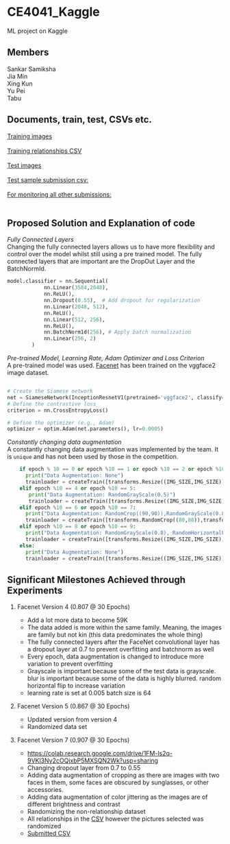 # CE4041_Kaggle
ML project on Kaggle

## Members 
Sankar Samiksha <br>
Jia Min <br>
Xing Kun <br>
Yu Pei <br>
Tabu <br>

## Documents, train, test, CSVs etc. 
[Training images](https://www.kaggle.com/competitions/recognizing-faces-in-the-wild/data?select=test-public-faces.zip) <br><br>
[Training relationships CSV](https://github.com/S-Samiksha/CE4041_Kaggle/blob/main/test-public-relationships.csv) <br><br>
[Test images](https://www.kaggle.com/competitions/recognizing-faces-in-the-wild/data?select=test.zip) <br><br>
[Test sample submission csv:](https://www.kaggle.com/competitions/recognizing-faces-in-the-wild/data?select=sample_submission.csv) <br><br>
[For monitoring all other submissions:](https://docs.google.com/spreadsheets/u/0/d/1gLLzor08xsw7wZcxoJIVv4xDkaSnzP8LzTi0noMx8vA/edit?pli=1#gid=0) <br><br>

## Proposed Solution and Explanation of code 

*Fully Connected Layers* <br>
Changing the fully connected layers allows us to have more flexibility and control over the model whilst still using a pre trained model. The fully connected layers that are important are the DropOut Layer and the BatchNormId. 
<br>
```python
model.classifier = nn.Sequential(
            nn.Linear(3584,2048),
            nn.ReLU(),
            nn.Dropout(0.55),  # Add dropout for regularization
            nn.Linear(2048, 512),
            nn.ReLU(),
            nn.Linear(512, 256),
            nn.ReLU(),
            nn.BatchNorm1d(256), # Apply batch normalization
            nn.Linear(256, 2)
        )
```
*Pre-trained Model, Learning Rate, Adam Optimizer and Loss Criterion* <br>
A pre-trained model was used. [Facenet](https://github.com/timesler/facenet-pytorch/tree/master) has been trained on the vggface2 image dataset. 
<br>
```python

# Create the Siamese network
net = SiameseNetwork(InceptionResnetV1(pretrained='vggface2', classify=False)).cuda()
# Define the contrastive loss
criterion = nn.CrossEntropyLoss()

# Define the optimizer (e.g., Adam)
optimizer = optim.Adam(net.parameters(), lr=0.0005)

```
*Constantly changing data augmentation* <br>
A constantly changing data augmentation was implemented by the team. It is `unique` and has not been used by those in the competition. 
<br>
```python
    if epoch % 10 == 0 or epoch %10 == 1 or epoch %10 == 2 or epoch %10 == 3:
      print("Data Augmentation: None")
      trainloader = createTrain([transforms.Resize((IMG_SIZE,IMG_SIZE)),transforms.ToTensor()])
    elif epoch %10 == 4 or epoch %10 == 5:
       print("Data Augmentation: RandomGrayScale(0.5)")
       trainloader = createTrain([transforms.Resize((IMG_SIZE,IMG_SIZE)),transforms.RandomGrayscale(p=0.5),transforms.ToTensor()])
    elif epoch %10 == 6 or epoch %10 == 7:
      print("Data Augmentation: RandomCrop((90,90)),RandomGrayScale(0.8), RandomHorizontalFlip, GaussianBlur(kernel_size = 5, sigma=(0.1, 3.0)")
      trainloader = createTrain([transforms.RandomCrop((80,80)),transforms.Resize((IMG_SIZE,IMG_SIZE)),transforms.RandomGrayscale(p=0.8),transforms.RandomHorizontalFlip(),transforms.GaussianBlur(kernel_size = 5, sigma=(0.1, 3.0)),transforms.ToTensor()])
    elif epoch %10 == 8 or epoch %10 == 9:
      print("Data Augmentation: RandomGrayScale(0.8), RandomHorizontalFlip, ColorJitter(brightness=0.7, contrast=0.3),")
      trainloader = createTrain([transforms.Resize((IMG_SIZE,IMG_SIZE)),transforms.RandomGrayscale(p=0.5),transforms.RandomHorizontalFlip(),transforms.ColorJitter(brightness=0.7, contrast=0.3),transforms.ToTensor()])
    else:
      print("Data Augmentation: None")
      trainloader = createTrain([transforms.Resize((IMG_SIZE,IMG_SIZE)),transforms.ToTensor()])
```


## Significant Milestones Achieved through Experiments 

1. Facenet Version 4 (0.807 @ 30 Epochs)
   - Add a lot more data to become 59K
   - The data added is more within the same family. Meaning, the images are family but not kin (this data predominates the whole thing)
   - The fully connected layers after the FaceNet convolutional layer has a dropout layer at 0.7 to prevent overfitting and batchnorm as well
   - Every epoch, data augmentation is changed to introduce more variation to prevent overfitting
   - Grayscale is important because some of the test data is grayscale. blur is important because some of the data is highly blurred. random horizontal flip to increase variation
   - learning rate is set at 0.005 batch size is 64

2. Facenet Version 5 (0.867 @ 30 Epochs)
   - Updated version from version 4
   - Randomized data set 

3. Facenet Version 7 (0.907 @ 30 Epochs)
   - https://colab.research.google.com/drive/1FM-ls2q-9VKl3Ny2cOQjxbP5MXSQN2Wk?usp=sharing
   - Changing dropout layer from 0.7 to 0.55
   - Adding data augmentation of cropping as there are images with two faces in them, some faces are obscured by sunglasses, or other accessories.
   - Adding data augmentation of color jittering as the images are of different brightness and contrast
   - Randomizing the non-relationship dataset
   - All relationships in the [CSV](https://github.com/S-Samiksha/CE4041_Kaggle/blob/main/test-public-relationships.csv) however the pictures selected was randomized
   - [Submitted CSV](https://github.com/S-Samiksha/CE4041_Kaggle/blob/main/test_Results_SAM_NO_MTCNN_30Epochs_BatchSize_64_new_csv_probability_new_data_new_data_augment_05Drouput.csv)
